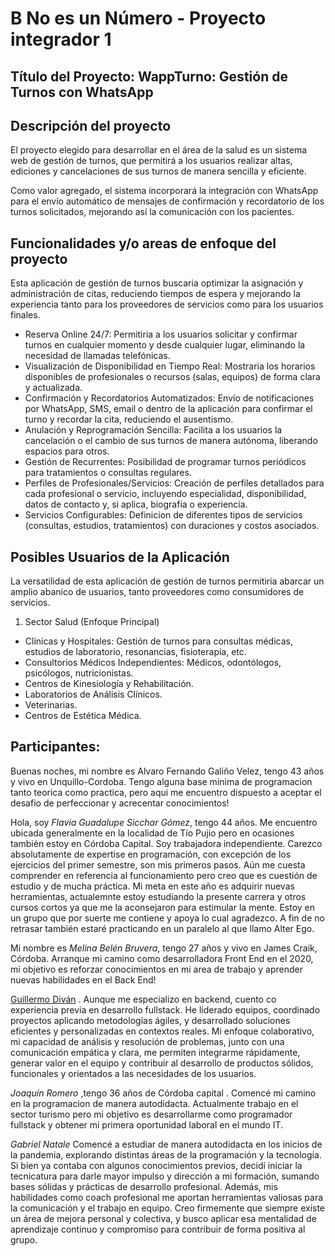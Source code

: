 # B No es un Número - Proyecto integrador 1
## Título del Proyecto: WappTurno: Gestión de Turnos con WhatsApp
## Descripción del proyecto
El proyecto elegido para desarrollar en el área de la salud es un sistema web de gestión de turnos, que permitirá a los usuarios realizar altas, ediciones y cancelaciones de sus turnos de manera sencilla y eficiente.

Como valor agregado, el sistema incorporará la integración con WhatsApp para el envío automático de mensajes de confirmación y recordatorio de los turnos solicitados, mejorando así la comunicación con los pacientes.


## Funcionalidades y/o areas de enfoque del proyecto 

Esta aplicación de gestión de turnos buscaria optimizar la asignación y administración de citas, reduciendo tiempos de espera y mejorando la experiencia tanto para los proveedores de servicios como para los usuarios finales.

- Reserva Online 24/7: Permitiria a los usuarios solicitar y confirmar turnos en cualquier momento y desde cualquier lugar, eliminando la necesidad de llamadas telefónicas.
- Visualización de Disponibilidad en Tiempo Real: Mostraria los horarios disponibles de profesionales o recursos (salas, equipos) de forma clara y actualizada.
- Confirmación y Recordatorios Automatizados: Envío de notificaciones por WhatsApp, SMS, email o dentro de la aplicación para confirmar el turno y recordar la cita, reduciendo el ausentismo.
- Anulación y Reprogramación Sencilla: Facilita a los usuarios la cancelación o el cambio de sus turnos de manera autónoma, liberando espacios para otros.
- Gestión de Recurrentes: Posibilidad de programar turnos periódicos para tratamientos o consultas regulares.
- Perfiles de Profesionales/Servicios: Creación de perfiles detallados para cada profesional o servicio, incluyendo especialidad, disponibilidad, datos de contacto y, si aplica, biografía o experiencia.
- Servicios Configurables: Definicion de diferentes tipos de servicios (consultas, estudios, tratamientos) con duraciones y costos asociados.

## Posibles Usuarios de la Aplicación
La versatilidad de esta aplicación de gestión de turnos permitiria abarcar un amplio abanico de usuarios, tanto proveedores como consumidores de servicios.

1. Sector Salud (Enfoque Principal)

- Clínicas y Hospitales: Gestión de turnos para consultas médicas, estudios de laboratorio, resonancias, fisioterapia, etc.
- Consultorios Médicos Independientes: Médicos, odontólogos, psicólogos, nutricionistas.
- Centros de Kinesiología y Rehabilitación.
- Laboratorios de Análisis Clínicos.
- Veterinarias.
- Centros de Estética Médica.


## Participantes:
Buenas noches, mi nombre es Alvaro Fernando Galiño Velez, tengo 43 años y vivo en Unquillo-Cordoba. Tengo alguna base minima de programacion tanto teorica como practica, pero aqui me encuentro dispuesto a aceptar el desafio de perfeccionar y acrecentar conocimientos!

Hola, soy *Flavia Guadalupe Sicchar Gómez*, tengo 44 años. Me encuentro ubicada generalmente en la localidad de Tío Pujio pero en ocasiones también estoy en Córdoba Capital. Soy trabajadora independiente. Carezco absolutamente de expertise en programación, con excepción de los ejercicios del primer semestre, son mis primeros pasos. Aún me cuesta comprender en referencia al funcionamiento pero creo que es cuestión de estudio y de mucha práctica. Mi meta en este año es adquirir nuevas herramientas, actualemnte estoy estudiando la presente carrera y otros cursos cortos ya que me la aconsejaron para estimular la mente. Estoy en un grupo que por suerte me contiene y apoya lo cual agradezco. A fin de no retrasar también estaré practicando en un paralelo al que llamo Alter Ego.

Mi nombre es *Melina Belén Bruvera*, tengo 27 años y vivo en James Craik, Córdoba. Arranque mi camino como desarrolladora Front End en el 2020, mi objetivo es reforzar conocimientos en mi area de trabajo y aprender nuevas habilidades en el Back End! 

[Guillermo Diván](https://github.com/GuillermoDivan) .
Aunque me especializo en backend, cuento co experiencia previa en desarrollo fullstack. He liderado equipos, coordinado proyectos aplicando metodologías ágiles, y desarrollado soluciones eficientes y personalizadas en contextos reales. Mi enfoque colaborativo, mi capacidad de análisis y resolución de problemas, junto con una comunicación empática y clara, me permiten integrarme rápidamente, generar valor en el equipo y contribuir al desarrollo de productos sólidos, funcionales y orientados a las necesidades de los usuarios.

*Joaquín Romero* ,tengo 36 años de Córdoba capital . 
Comencé mi camino en la programacion de manera autodidacta. Actualmente trabajo en el sector turismo pero mi objetivo es desarrollarme como programador fullstack y obtener mi primera oportunidad laboral en el mundo IT. 

*Gabriel Natale* Comencé a estudiar de manera autodidacta en los inicios de la pandemia, explorando distintas áreas de la programación y la tecnología. Si bien ya contaba con algunos conocimientos previos, decidí iniciar la tecnicatura para darle mayor impulso y dirección a mi formación, sumando bases sólidas y prácticas de desarrollo profesional. Además, mis habilidades como coach profesional me aportan herramientas valiosas para la comunicación y el trabajo en equipo. Creo firmemente que siempre existe un área de mejora personal y colectiva, y busco aplicar esa mentalidad de aprendizaje continuo y compromiso para contribuir de forma positiva al grupo.
